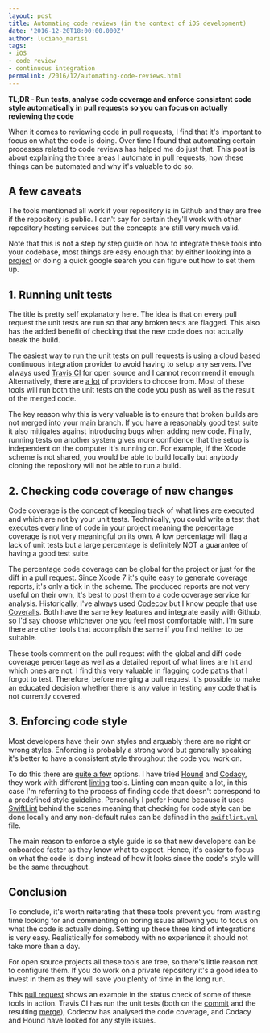 ```yaml
---
layout: post
title: Automating code reviews (in the context of iOS development)
date: '2016-12-20T18:00:00.000Z'
author: luciano_marisi
tags:
- iOS
- code review
- continuous integration
permalink: /2016/12/automating-code-reviews.html
---
```


**TL;DR - Run tests, analyse code coverage and enforce consistent code style automatically in pull requests so you can focus on actually reviewing the code**

When it comes to reviewing code in pull requests, I find that it's important to focus on what the code is doing. Over time I found that automating certain processes related to code reviews has helped me do just that. This post is about explaining the three areas I automate in pull requests, how these things can be automated and why it's valuable to do so.

## A few caveats

The tools mentioned all work if your repository is in Github and they are free if the repository is public. I can't say for certain they'll work with other repository hosting services but the concepts are still very much valid.

Note that this is not a step by step guide on how to integrate these tools into your codebase, most things are easy enough that by either looking into a [project](https://github.com/lucianomarisi/JSONUtilities) or doing a quick google search you can figure out how to set them up.

## 1. Running unit tests

The title is pretty self explanatory here. The idea is that on every pull request the unit tests are run so that any broken tests are flagged. This also has the added benefit of checking that the new code does not actually break the build.

The easiest way to run the unit tests on pull requests is using a cloud based continuous integration provider to avoid having to setup any servers. I've always used [Travis CI](https://travis-ci.org) for open source and I cannot recommend it enough. Alternatively, there are [a lot](https://github.com/integrations/feature/continuous-integration) of providers to choose from. Most of these tools will run both the unit tests on the code you push as well as the result of the merged code.

The key reason why this is very valuable is to ensure that broken builds are not merged into your main branch. If you have a reasonably good test suite it also mitigates against introducing bugs when adding new code. Finally, running tests on another system gives more confidence that the setup is independent on the computer it's running on. For example, if the Xcode scheme is not shared, you would be able to build locally but anybody cloning the repository will not be able to run a build.


## 2. Checking code coverage of new changes

Code coverage is the concept of keeping track of what lines are executed and which are not by your unit tests. Technically, you could write a test that executes every line of code in your project meaning the percentage coverage is not very meaningful on its own. A low percentage will flag a lack of unit tests but a large percentage is definitely NOT a guarantee of having a good test suite. 

The percentage code coverage can be global for the project or just for the diff in a pull request. Since Xcode 7 it's quite easy to generate coverage reports, it's only a tick in the scheme. The produced reports are not very useful on their own, it's best to post them to a code coverage service for analysis. Historically, I've always used [Codecov](https://codecov.io/)  but I know people that use [Coveralls](https://coveralls.io/). Both have the same key features and integrate easily with Github, so I'd say choose whichever one you feel most comfortable with. I'm sure there are other tools that accomplish the same if you find neither to be suitable.

These tools comment on the pull request with the global and diff code coverage percentage as well as a detailed report of what lines are hit and which ones are not. I find this very valuable in flagging code paths that I forgot to test. Therefore, before merging a pull request it's possible to make an educated decision whether there is any value in testing any code that is not currently covered.


## 3. Enforcing code style

Most developers have their own styles and arguably there are no right or wrong styles. Enforcing is probably a strong word but generally speaking it's better to have a consistent style throughout the code you work on.

To do this there are [quite a few](https://github.com/integrations/feature/code-quality) options. I have tried [Hound](https://houndci.com) and [Codacy](https://www.codacy.com), they work with different [linting](https://en.wikipedia.org/wiki/Lint_(software)) tools. Linting can mean quite a lot, in this case I'm referring to the process of finding code that doesn't correspond to a predefined style guideline. Personally I prefer Hound because it uses [SwiftLint](https://github.com/realm/SwiftLint) behind the scenes meaning that checking for code style can be done locally and any non-default rules can be defined in the [`swiftlint.yml`](https://github.com/lucianomarisi/JSONUtilities/blob/master/.swiftlint.yml) file.

The main reason to enforce a style guide is so that new developers can be onboarded faster as they know what to expect. Hence, it's easier to focus on what the code is doing instead of how it looks since the code's style will be the same throughout.

## Conclusion

To conclude, it's worth reiterating that these tools prevent you from wasting time looking for and commenting on boring issues allowing you to focus on what the code is actually doing. Setting up these three kind of integrations is very easy. Realistically for somebody with no experience it should not take more than a day.

For open source projects all these tools are free, so there's little reason not to configure them. If you do work on a private repository it's a good idea to invest in them as they will save you plenty of time in the long run.

This [pull request](https://github.com/lucianomarisi/JSONUtilities/pull/9) shows an example in the status check of some of these tools in action. Travis CI has run the unit tests (both on the [commit](https://travis-ci.org/lucianomarisi/JSONUtilities/builds/183541881) and the resulting [merge](https://travis-ci.org/lucianomarisi/JSONUtilities/builds/183541952)), Codecov has analysed the code coverage, and Codacy and Hound have looked for any style issues.